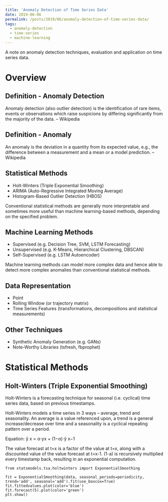 ```yaml
---
title: 'Anomaly Detection of Time Series Data'
date: 2019-06-06
permalink: /posts/2019/06/anomaly-detection-of-time-series-data/
tags:
  - anomaly-detection
  - time-series
  - machine-learning
---
```


A note on anomaly detection techniques, evaluation and application on time series data.

# Overview

Definition - Anomaly Detection
------
Anomaly detection (also outlier detection) is the identification of rare items, events or observations which raise suspicions by differing significantly from the majority of the data. – Wikipedia

Definition - Anomaly
------
An anomaly is the deviation in a quantity from its expected value, e.g., the difference between a measurement and a mean or a model prediction. – Wikipedia

Statistical Methods
------
* Holt-Winters (Triple Exponential Smoothing)
* ARIMA (Auto-Regressive Integrated Moving Average)
* Histogram-Based Outlier Detection (HBOS)

Conventional statistical methods are generally more interpretable and sometimes more useful than machine learning-based methods, depending on the specified problem.

Machine Learning Methods
------
* Supervised (e.g. Decision Tree, SVM, LSTM Forecasting)
* Unsupervised (e.g. K-Means, Hierarchical Clustering, DBSCAN)
* Self-Supervised (e.g. LSTM Autoencoder)

Machine learning methods can model more complex data and hence able to detect more complex anomalies than conventional statistical methods.

Data Representation
------
* Point
* Rolling Window (or trajectory matrix)
* Time Series Features (transformations, decompositions and statistical measurements)

Other Techniques
------
* Synthetic Anomaly Generation (e.g. GANs)
* Note-Worthy Libraries (tsfresh, fbprophet)

# Statistical Methods

Holt-Winters (Triple Exponential Smoothing)
------
Holt-Winters is a forecasting technique for seasonal (i.e. cyclical) time series data, based on previous timestamps.

Holt-Winters models a time series in 3 ways – average, trend and seasonality. An average is a value referenced upon, a trend is a general increase/decrease over time and a seasonality is a cyclical repeating pattern over a period.

Equation:
ŷ x = α⋅yx + (1−α)⋅ŷ x−1

The value forecast at t=x is a factor of the value at t=x, along with a discounted value of the value forecast at t=x-1. (1-a) is recursively multiplied every timestamp back, resulting in an exponential computation.

```
from statsmodels.tsa.holtwinters import ExponentialSmoothing

fit = ExponentialSmoothing(data, seasonal_periods=periodicity, trend='add', seasonal='add').fit(use_boxcox=True)
fit.fittedvalues.plot(color='blue')
fit.forecast(5).plot(color='green')
plt.show()
```

